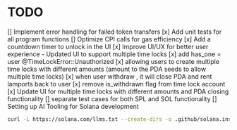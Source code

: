 # TODO

[] Implement error handling for failed token transfers
[x] Add unit tests for all program functions
[] Optimize CPI calls for gas efficiency
[x] Add a countdown timer to unlock in the UI
[x] Improve UI/UX for better user experience - Updated UI to support multiple time locks
[x] add has_one = user @TimeLockError::Unauthorized
[x] allowing users to create multiple time locks with different amounts (amount to the PDA seeds to allow multiple time locks)
[x] when user withdraw , it will close PDA and rent lamports back to user
[x] remove is_withdrawn flag from time lock account
[x] Update UI for multiple time locks with different amounts and PDA closing functionality
[] separate test cases for both SPL and SOL functionality
[] Setting up AI Tooling for Solana development

```bash
curl -L https://solana.com/llms.txt --create-dirs -o .github/solana.instructions.md
```
